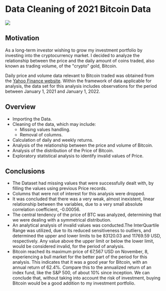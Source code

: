 # Data Cleaning of 2021 Bitcoin Data
![](https://images.unsplash.com/photo-1609726494499-27d3e942456c?ixlib=rb-1.2.1&ixid=MnwxMjA3fDB8MHxwaG90by1wYWdlfHx8fGVufDB8fHx8&auto=format&fit=crop&w=1470&q=80)

## Motivation

As a long-term investor wishing to grow my investment portfolio by investing into the cryptocurrency market. I decided to analyze the relationship between the price and the daily amount of coins traded, also known as trading volume, of the "crypto" gold, Bitcoin.  

Daily price and volume data relevant to Bitcoin traded was obtained from the [Yahoo Finance website](https://finance.yahoo.com/quote/BTC-USD/history). Within the framework of data applicable for analysis, the data set for this analysis includes observations for the period between January 1, 2021 and January 1, 2022.


## Overview

- Importing the Data.
- Cleaning of the data, which may include:
    - Missing values handling.
    - Removal of columns.
- Calculation of daily and weekly returns.
- Analysis of the relationship between the price and volume of Bitcoin. 
- Analysis of the distribution of the Price of Bitcoin.
- Exploratory statistical analysis to identify invalid values of Price.

## Conclusions

- The Dataset had missing values that were successfully dealt with, by filling the values using previous Price records.
- Columns that were not of interest for this analysis were dropped.
- It was concluded that there was a very weak, almost inexistent, linear relationship between the variables, due to a very small absolute correlation coefficient, -0.00056.
- The central tendency of the price of BTC was analyzed, determining that we were dealing with a symmetrical distribution.
-  An analytical analysis of invalid values was conducted.The InterQuartile Range was utilized, due to its reduced sensitiveness to outliers, and determined the upper and lower limits to be 83120.03 and 11769.59 USD, respectively. Any value above the upper limit or below the lower limit, would be considered invalid, for the period of analysis.
- Bitcoin reached its maximum price of 67,567 USD on November, 8, experiencing a bull market for the better part of the period for this analysis. This indicates that it was a good year for Bitcoin, with an annual return of 62.4%. Compare this to the annualized return of an index fund, like the S&P 500, of about 10% since inception. We can conclude that, without taking into account the risk of investment, buying Bitcoin would be a good addition to my investment portfolio.
